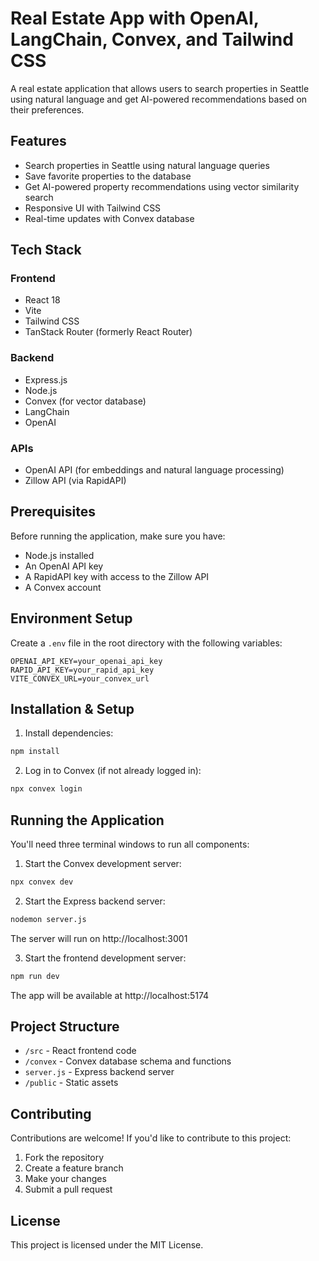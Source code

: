 # Real Estate App with OpenAI, LangChain, Convex, and Tailwind CSS

A real estate application that allows users to search properties in Seattle using natural language and get AI-powered recommendations based on their preferences.

## Features

- Search properties in Seattle using natural language queries
- Save favorite properties to the database
- Get AI-powered property recommendations using vector similarity search
- Responsive UI with Tailwind CSS
- Real-time updates with Convex database

## Tech Stack

### Frontend
- React 18
- Vite
- Tailwind CSS
- TanStack Router (formerly React Router)

### Backend
- Express.js
- Node.js
- Convex (for vector database)
- LangChain
- OpenAI

### APIs
- OpenAI API (for embeddings and natural language processing)
- Zillow API (via RapidAPI)

## Prerequisites

Before running the application, make sure you have:
- Node.js installed
- An OpenAI API key
- A RapidAPI key with access to the Zillow API
- A Convex account

## Environment Setup

Create a `.env` file in the root directory with the following variables:
```env
OPENAI_API_KEY=your_openai_api_key
RAPID_API_KEY=your_rapid_api_key
VITE_CONVEX_URL=your_convex_url
```

## Installation & Setup

1. Install dependencies:
```bash
npm install
```

2. Log in to Convex (if not already logged in):
```bash
npx convex login
```

## Running the Application

You'll need three terminal windows to run all components:

1. Start the Convex development server:
```bash
npx convex dev
```

2. Start the Express backend server:
```bash
nodemon server.js
```
The server will run on http://localhost:3001

3. Start the frontend development server:
```bash
npm run dev
```
The app will be available at http://localhost:5174

## Project Structure

- `/src` - React frontend code
- `/convex` - Convex database schema and functions
- `server.js` - Express backend server
- `/public` - Static assets

## Contributing

Contributions are welcome! If you'd like to contribute to this project:
1. Fork the repository
2. Create a feature branch
3. Make your changes
4. Submit a pull request

## License

This project is licensed under the MIT License.
